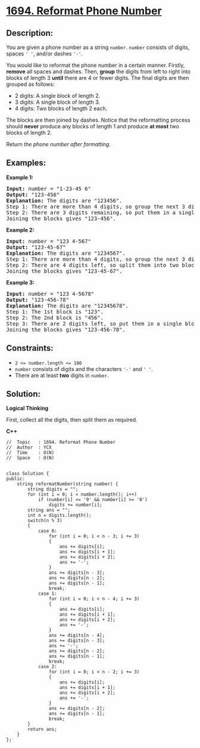 # [1694. Reformat Phone Number](https://leetcode.com/problems/reformat-phone-number/)


## Description:

<p>You are given a phone number as a string <code>number</code>. <code>number</code> consists of digits, spaces <code>' '</code>, and/or dashes <code>'-'</code>.</p>

<p>You would like to reformat the phone number in a certain manner. Firstly, <strong>remove</strong> all spaces and dashes. Then, <strong>group</strong> the digits from left to right into blocks of length 3 <strong>until</strong> there are 4 or fewer digits. The final digits are then grouped as follows:</p>

<ul>
    <li>2 digits: A single block of length 2.</li>
    <li>3 digits: A single block of length 3.</li>
    <li>4 digits: Two blocks of length 2 each.</li>
</ul>

<p>The blocks are then joined by dashes. Notice that the reformatting process should <strong>never</strong> produce any blocks of length 1 and produce <strong>at most</strong> two blocks of length 2.</p>

<p>Return <em>the phone number after formatting.</em></p>


## Examples:

<strong>Example 1:</strong>
<pre>
<strong>Input:</strong> number = "1-23-45 6"
<strong>Output:</strong> "123-456"
<strong>Explanation:</strong> The digits are "123456".
Step 1: There are more than 4 digits, so group the next 3 digits. The 1st block is "123".
Step 2: There are 3 digits remaining, so put them in a single block of length 3. The 2nd block is "456".
Joining the blocks gives "123-456".
</pre>

<strong>Example 2:</strong>
<pre>
<strong>Input:</strong> number = "123 4-567"
<strong>Output:</strong> "123-45-67"
<strong>Explanation:</strong> The digits are "1234567".
Step 1: There are more than 4 digits, so group the next 3 digits. The 1st block is "123".
Step 2: There are 4 digits left, so split them into two blocks of length 2. The blocks are "45" and "67".
Joining the blocks gives "123-45-67".
</pre>

<strong>Example 3:</strong>
<pre>
<strong>Input:</strong> number = "123 4-5678"
<strong>Output:</strong> "123-456-78"
<strong>Explanation:</strong> The digits are "12345678".
Step 1: The 1st block is "123".
Step 2: The 2nd block is "456".
Step 3: There are 2 digits left, so put them in a single block of length 2. The 3rd block is "78".
Joining the blocks gives "123-456-78".
</pre>


## Constraints:

<ul>
    <li><code>2 &lt;= number.length &lt;= 100</code></li>
    <li><code>number</code> consists of digits and the characters <code>'-'</code> and <code>' '</code>.</li>
    <li>There are at least <strong>two</strong> digits in <code>number</code>.</li>
</ul>


## Solution:

<strong>Logical Thinking</strong>
<p>First, collect all the digits, then split them as required.</p>


<strong>C++</strong>

```
//  Topic   : 1694. Reformat Phone Number
//  Author  : YCX
//  Time    : O(N)
//  Space   : O(N)


class Solution {
public:
    string reformatNumber(string number) {
        string digits = "";
        for (int i = 0; i < number.length(); i++)
            if (number[i] <= '9' && number[i] >= '0')
                digits += number[i];
        string ans = "";
        int n = digits.length();
        switch(n % 3)
        {
            case 0:
                for (int i = 0; i < n - 3; i += 3)
                {
                    ans += digits[i];
                    ans += digits[i + 1];
                    ans += digits[i + 2];
                    ans += '-';
                }
                ans += digits[n - 3];
                ans += digits[n - 2];
                ans += digits[n - 1];  
                break;
            case 1:
                for (int i = 0; i < n - 4; i += 3)
                {
                    ans += digits[i];
                    ans += digits[i + 1];
                    ans += digits[i + 2];
                    ans += '-';
                }
                ans += digits[n - 4];
                ans += digits[n - 3];
                ans += '-';
                ans += digits[n - 2];
                ans += digits[n - 1];  
                break;
            case 2:
                for (int i = 0; i < n - 2; i += 3)
                {
                    ans += digits[i];
                    ans += digits[i + 1];
                    ans += digits[i + 2];
                    ans += '-';
                }
                ans += digits[n - 2];
                ans += digits[n - 1];  
                break;
        }
        return ans;
    }
};
```